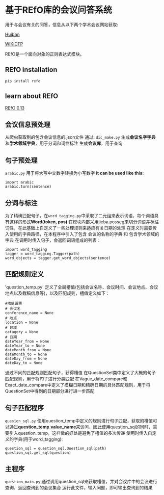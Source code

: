 # 基于REfO库的会议问答系统
用于与会议有关的问答，信息从以下两个学术会议网站获取:

[Huiban](https://www.myhuiban.com)

[WiKiCFP](http://www.wikicfp.com)

REfO是一个面向对象的正则表达式模块。

## REfO installation
`pip install refo`

## learn about REfO
[REfO 0.13](https://pypi.org/project/REfO/)

## 会议信息预处理
从爬虫获取到的包含会议信息的.json文件
通过:
`dic_make.py`
生成**会议名字字典**和**学术领域字典**，用于分词和词性标注
生成**会议库**，用于查询

## 句子预处理
`arabic.py`
用于将大写中文数字转换为小写数字
**it can be used like this:**
```
import arabic
arabic.turn(sentence)
```
## 分词与标注
为了精确匹配句子，在`word_tagging.py`中采取了二元组来表示词语，每个词语具有这样的形式**Word(token, pos)**
在模块内部采用jieba.posseg来切分词语并标注词性，在此基础上自定义了一些处理规则来适应有关日期的处理
在定义时需要传入使用的字典路径，在本程序中引入了包含 会议的名称的字典 和 包含学术领域的字典
在调用时传入句子，会返回词语组成的列表：
```
import word_tagging
tagger = word_tagging.Tagger(path)
word_objects = tagger.get_word_objects(sentence)
```

## 匹配规则定义
'question_temp.py'
定义了全局槽值(包括会议名称、会议时间、会议地点、会议地点以及截稿信息等)，以及匹配规则，槽值定义如下：
```
#槽值设置
# 会议名
conference_name = None
# 地点
location = None
# 领域
catagory = None
# 日期
dateYear_from = None
dateYear_to = None
dateMonth_from = None
dateMonth_to = None
dateDay_from = None
dateDay_to = None
```
通过不同的匹配规则匹配句子，获得槽值
在QuestionSet类中定义了大概的句子匹配规则，用于将句子进行分类匹配
在Vague_date_compare和Exact_date_compare中定义了模糊日期和精确日期的具体匹配规则，用于将QuestionSet中得到的日期部分进行进一步匹配

## 句子匹配程序
`quesion_sql.py`
使用question_temp中定义的规则进行句子匹配，获取的槽值可以通过**question_temp.value_name**来访问，因此使用question_sql的同时，需要引入question_temp，这样做的好处是避免了槽值的多次传递
使用时传入自定义的字典(用于word_tagging):
```
question_sql = question_sql.Question_sql(path)
question_sql.get_sql(question)
```

## 主程序
`question_main.py`
通过调用question_sql来获取槽值，并对会议库中的会议进行查询，返回查询到的会议集合
运行此文件，输入问题，即可输出查询到的结果
